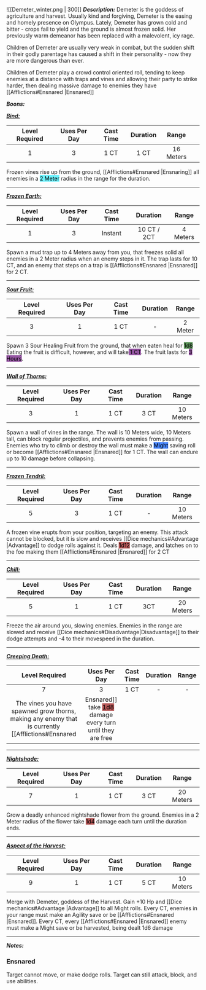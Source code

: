 ![[Demeter_winter.png | 300]]
***Description:***
Demeter is the goddess of agriculture and harvest.
Usually kind and forgiving, Demeter is the easing and homely presence on Olympus. 
Lately, Demeter has grown cold and bitter - crops fail to yield and the ground is almost frozen solid.
Her previously warm demeanor has been replaced with a malevolent, icy rage.

Children of Demeter are usually very weak in combat, but the sudden shift in their godly parentage has caused a shift in their personality - now they are more dangerous than ever.

Children of Demeter play a crowd control oriented roll, tending to keep enemies at a distance with traps and vines and allowing their party to strike harder, then dealing massive damage to enemies they have [[Afflictions#Ensnared |Ensnared]]

***Boons:***

<b><ins><i>Bind:</i></ins></b>

| Level Required | Uses Per Day | Cast Time | Duration |   Range   |     |
| :------------: | :----------: | :-------: | :------: | :-------: | --- |
|       1        |      3       |   1 CT    |   1 CT   | 16 Meters |     |

Frozen vines rise up from the ground, [[Afflictions#Ensnared |Ensnaring]] all enemies in a <mark style="background: #6CF2FF;">2 Meter</mark> radius in the range for the duration.  

------------------
<b><ins><i>Frozen Earth:</i></ins></b>

| Level Required | Uses Per Day | Cast Time | Duration |  Range   |
|:--------------:|:------------:|:---------:|:--------:|:--------:|
|       1        |      3       |   Instant    |  10 CT / 2CT   | 4 Meters | 

Spawn a mud trap up to 4 Meters away from you, that freezes solid all enemies in a 2 Meter radius when an enemy steps in it. The trap lasts for 10 CT, and an enemy that steps on a trap is [[Afflictions#Ensnared |Ensnared]] for 2 CT.

------------------
<b><ins><i>Sour Fruit:</i></ins></b>

| Level Required | Uses Per Day | Cast Time | Duration |  Range  |
|:--------------:|:------------:|:---------:|:--------:|:-------:|
|       3        |      1       |   1 CT    |    -     | 2 Meter | 
Spawn 3 Sour Healing Fruit from the ground, that when eaten heal for <mark style="background: #045B00A6;">1d8</mark>
Eating the fruit is difficult, however, and will take<mark style="background: #620075A6;"> 1 CT</mark>. The fruit lasts for <mark style="background: #620075A6;">3 Hours</mark>.

------------------
<b><ins><i>Wall of Thorns:</i></ins></b>

| Level Required | Uses Per Day | Cast Time | Duration |   Range   |
|:--------------:|:------------:|:---------:|:--------:|:---------:|
|       3        |      1       |   1 CT    |   3 CT   | 10 Meters | 
Spawn a wall of vines in the range.
The wall is 10 Meters wide, 10 Meters tall, can block regular projectiles, and prevents enemies from passing. Enemies who try to climb or destroy the wall must make a <mark style="background: #4886FF;">Might</mark> saving roll or become [[Afflictions#Ensnared |Ensnared]] for 1 CT. The wall can endure up to 10 damage before collapsing.


------------------
<b><ins><i>Frozen Tendril:</i></ins></b>

| Level Required | Uses Per Day | Cast Time | Duration |   Range   |
|:--------------:|:------------:|:---------:|:--------:|:---------:|
|       5        |      3       |   1 CT    |    -     | 10 Meters | 
A frozen vine erupts from your position, targeting an enemy.
This attack cannot be blocked, but it is slow and receives [[Dice mechanics#Advantage |Advantage]]  to dodge rolls against it.
Deals <mark style="background: #930000A6;">1d12</mark> damage, and latches on to the foe making them [[Afflictions#Ensnared |Ensnared]] for 2 CT

------------------
<b><ins><i>Chill:</i></ins></b>

| Level Required | Uses Per Day | Cast Time | Duration |   Range   |
|:--------------:|:------------:|:---------:|:--------:|:---------:|
|       5        |      1       |   1 CT    |    3CT     | 20 Meters | 
Freeze the air around you, slowing enemies.
Enemies in the range are slowed and receive [[Dice mechanics#Disadvantage|Disadvantage]] to their dodge attempts and -4 to their movespeed in the duration.


------------------
<b><ins><i>Creeping Death:</i></ins></b>

| Level Required | Uses Per Day | Cast Time | Duration | Range |
|:--------------:|:------------:|:---------:|:--------:|:-----:|
|       7        |      3       |   1 CT    |    -     |   -   | 
The vines you have spawned grow thorns, making any enemy that is currently [[Afflictions#Ensnared |Ensnared]] take <mark style="background: #930000A6;">1d8</mark> damage every turn until they are free

------------------
<b><ins><i>Nightshade:</i></ins></b>

| Level Required | Uses Per Day | Cast Time | Duration |   Range   |
|:--------------:|:------------:|:---------:|:--------:|:---------:|
|       7        |      1       |   1 CT    |   3 CT   | 20 Meters |
Grow a deadly enhanced nightshade flower from the ground.
Enemies in a 2 Meter radius of the flower take <mark style="background: #930000A6;">1d4</mark> damage each turn until the duration ends.

------------------
<b><ins><i>Aspect of the Harvest:</i></ins></b>

| Level Required | Uses Per Day | Cast Time | Duration |   Range   |
|:--------------:|:------------:|:---------:|:--------:|:---------:|
|       9       |      1       |   1 CT    |   5 CT   | 10 Meters | 
Merge with Demeter, goddess of the Harvest.
Gain +10 Hp and [[Dice mechanics#Advantage |Advantage]]  to all Might rolls.
Every CT, enemies in your range must make an Agility save or be [[Afflictions#Ensnared |Ensnared]]. Every CT, every [[Afflictions#Ensnared |Ensnared]] enemy must make a Might save or be harvested, being dealt 1d6 damage


------------------

***Notes:***
### Ensnared
Target cannot move, or make dodge rolls.
Target can still attack, block, and use abilities.